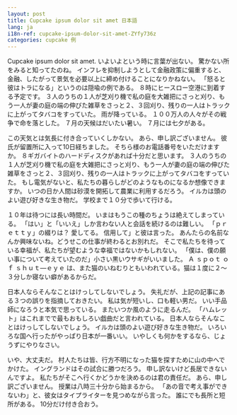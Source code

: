 ```yaml
---
layout: post
title: Cupcake ipsum dolor sit amet 日本語
lang: ja
i18n-ref: cupcake-ipsum-dolor-sit-amet-ZYfy736z
categories: cupcake 例
---
```


Cupcake ipsum dolor sit amet. いよいよという時に言葉が出ない。 驚かない所をみると知ってたのね。 インフレを抑制しようとして金融政策に偏重すると、金融、したがって景気を必要以上に締め付けることになりかねない。 「怒ると彼はトラになる」というのは隠喩の例である。 ８時にヒースロー空港に到着する予定です。 ３人のうちの１人が芝刈り機で私の庭を大雑把にさっと刈り、もう一人が妻の庭の端の伸びた雑草をさっと２、３回刈り、残りの一人はトラックに上がってタバコをすっていた。 雨が降っている。 １００万人の人々がその戦争で命を落とした。 ７月の天候はだいたい暑い。 ７月には七夕がある。

この天気とは気長に付き合っていくしかない。 あら、申し訳ございません。 彼氏が留置所に入って10日経ちました。 そちら様のお電話番号をいただけますか。 ８ギガバイトのハードディスクがあれば十分だと思います。 ３人のうちの１人が芝刈り機で私の庭を大雑把にさっと刈り、もう一人が妻の庭の端の伸びた雑草をさっと２、３回刈り、残りの一人はトラックに上がってタバコをすっていた。 もし電気がないと、私たちの暮らしがどのようなものになるか想像できますか。 いつの日か人間は砂漠を開拓して農業に利用するだろう。 イルカは頭のよい遊び好きな生き物だ。 学校まで１０分で歩いて行ける。

１０年は待つには長い時間だ。 いまはもうこの種のちょうは絶えてしまっている。 「はい」と「いいえ」しか言わない人と会話を続けるのは難しい。 「ｐｒｅｔｔｙ」の綴りは？ 愛してる。 信用して」と彼は言った。 あんたらの名前なんか興味ないね。どうせこの仕事が終わるとお別れだ。 そこで私たちを待っている幸福が、私たちが望むような幸福ではないかもしれない。 「僕は、僕の願い事について考えていたのだ」小さい黒いウサギがいいました。 Ａ ｓｐｏｔ ｏｆ ｓｈｕｔ―ｅｙｅ は、また猫のいねむりともいわれている。猫は１度に２〜３分しか寝ない癖があるからだ。

日本人ならそんなことはけっしてしないでしょう。 失礼だが、上記の記事にある３つの誤りを指摘しておきたい。 私は気が短いし、口も軽い男だ。 いい手品師になろうと本気で思っている。 またいつか風のように走るんだ。 「ハムレット」はこれまでで最もおもしろい戯曲だと言われている。 日本人ならそんなことはけっしてしないでしょう。 イルカは頭のよい遊び好きな生き物だ。 いろいろな国へ行ったがやっぱり日本が一番いい。 いやしくも何かをするなら、じょうずにやりなさい。

いや、大丈夫だ。 村人たちは皆、行方不明になった猫を探すために山の中へでかけた。 イングランドはその試合に勝つだろう。 申し訳ないけど長居できないんですよ。 私たちがそこへ行くかどうかを決めるのは君の責任だ。 あら、申し訳ございません。 授業は八時三十分から始まるから。 「あの音で考え事ができないわ」と、彼女はタイプライターを見つめながら言った。 誰にでも長所と短所がある。 10分だけ付き合おう。
